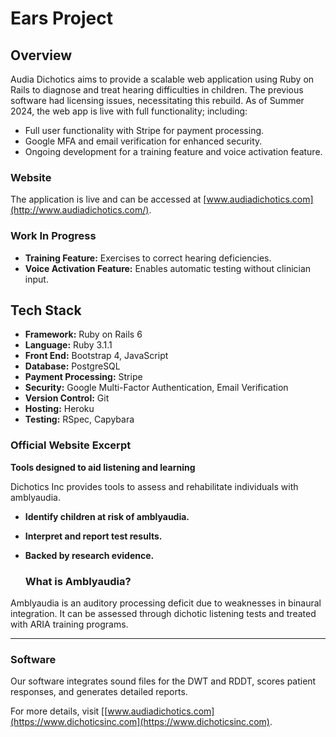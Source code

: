 # Ears Project
## Overview
Audia Dichotics aims to provide a scalable web application using Ruby on Rails to diagnose and treat hearing difficulties in children. The previous software had licensing issues, necessitating this rebuild. As of Summer 2024, the web app is live with full functionality; including:
- Full user functionality with Stripe for payment processing.
- Google MFA and email verification for enhanced security.
- Ongoing development for a training feature and voice activation feature.

### Website

The application is live and can be accessed at [www.audiadichotics.com](http://www.audiadichotics.com/).

### Work In Progress

- **Training Feature:** Exercises to correct hearing deficiencies.
- **Voice Activation Feature:** Enables automatic testing without clinician input.

## Tech Stack

- **Framework:** Ruby on Rails 6
- **Language:** Ruby 3.1.1
- **Front End:** Bootstrap 4, JavaScript
- **Database:** PostgreSQL
- **Payment Processing:** Stripe
- **Security:** Google Multi-Factor Authentication, Email Verification
- **Version Control:** Git
- **Hosting:** Heroku
- **Testing:** RSpec, Capybara

### Official Website Excerpt

**Tools designed to aid listening and learning**

Dichotics Inc provides tools to assess and rehabilitate individuals with amblyaudia.

- **Identify children at risk of amblyaudia.**
- **Interpret and report test results.**
- **Backed by research evidence.**

  ### What is Amblyaudia?

Amblyaudia is an auditory processing deficit due to weaknesses in binaural integration. It can be assessed through dichotic listening tests and treated with ARIA training programs.

---

### Software

Our software integrates sound files for the DWT and RDDT, scores patient responses, and generates detailed reports.

For more details, visit [[www.audiadichotics.com](https://www.dichoticsinc.com](https://www.dichoticsinc.com).
